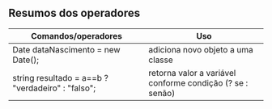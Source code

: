 ## Resumos dos operadores

| Comandos/operadores | Uso |
|---------|----------|
| Date dataNascimento = new Date(); | adiciona novo objeto a uma classe |
| string resultado = a==b ? "verdadeiro" : "falso"; | retorna valor a variável conforme condição (? se : senão) |
